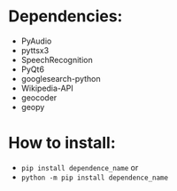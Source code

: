 # Dependencies:
* PyAudio
* pyttsx3
* SpeechRecognition
* PyQt6
* googlesearch-python
* Wikipedia-API
* geocoder 
* geopy
  
# How to install:
* `pip install dependence_name`
or
* `python -m pip install dependence_name`